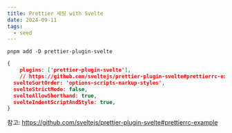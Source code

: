 ```yaml
---
title: Prettier 세팅 with Svelte
date: 2024-09-11
tags:
  - seed
---
```


```shell
pnpm add -D prettier-plugin-svelte
```

```json
{
	plugins: ['prettier-plugin-svelte'],
	// https://github.com/sveltejs/prettier-plugin-svelte#prettierrc-example
  svelteSortOrder: 'options-scripts-markup-styles',
  svelteStrictMode: false,
  svelteAllowShorthand: true,
  svelteIndentScriptAndStyle: true,
}
```

참고: https://github.com/sveltejs/prettier-plugin-svelte#prettierrc-example

